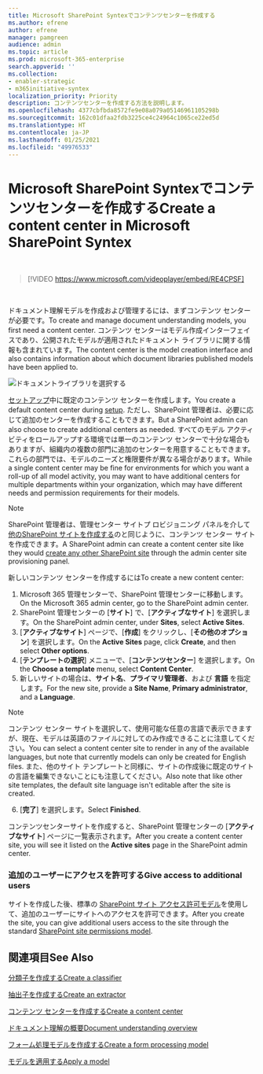 ```yaml
---
title: Microsoft SharePoint Syntexでコンテンツセンターを作成する
ms.author: efrene
author: efrene
manager: pamgreen
audience: admin
ms.topic: article
ms.prod: microsoft-365-enterprise
search.appverid: ''
ms.collection:
- enabler-strategic
- m365initiative-syntex
localization_priority: Priority
description: コンテンツセンターを作成する方法を説明します。
ms.openlocfilehash: 4377cbfbda8572fe9e08a079a05146961105298b
ms.sourcegitcommit: 162c01dfaa2fdb3225ce4c24964c1065ce22ed5d
ms.translationtype: HT
ms.contentlocale: ja-JP
ms.lasthandoff: 01/25/2021
ms.locfileid: "49976533"
---
```

# <a name="create-a-content-center-in-microsoft-sharepoint-syntex"></a><span data-ttu-id="f63c7-103">Microsoft SharePoint Syntexでコンテンツセンターを作成する</span><span class="sxs-lookup"><span data-stu-id="f63c7-103">Create a content center in Microsoft SharePoint Syntex</span></span>


</br>

> [!VIDEO https://www.microsoft.com/videoplayer/embed/RE4CPSF]

</br>

<span data-ttu-id="f63c7-104">ドキュメント理解モデルを作成および管理するには、まずコンテンツ センターが必要です。</span><span class="sxs-lookup"><span data-stu-id="f63c7-104">To create and manage document understanding models, you first need a content center.</span></span> <span data-ttu-id="f63c7-105">コンテンツ センターはモデル作成インターフェイスであり、公開されたモデルが適用されたドキュメント ライブラリに関する情報も含まれています。</span><span class="sxs-lookup"><span data-stu-id="f63c7-105">The content center is the model creation interface and also contains information about which document libraries published models have been applied to.</span></span></br>

   ![ドキュメントライブラリを選択する](../media/content-understanding/content-center-page.png)</br>

<span data-ttu-id="f63c7-107">[セットアップ](set-up-content-understanding.md)中に既定のコンテンツ センターを作成します。</span><span class="sxs-lookup"><span data-stu-id="f63c7-107">You create a default content center during [setup](set-up-content-understanding.md).</span></span> <span data-ttu-id="f63c7-108">ただし、SharePoint 管理者は、必要に応じて追加のセンターを作成することもできます。</span><span class="sxs-lookup"><span data-stu-id="f63c7-108">But a SharePoint admin can also choose to create additional centers as needed.</span></span> <span data-ttu-id="f63c7-109">すべてのモデル アクティビティをロールアップする環境では単一のコンテンツ センターで十分な場合もありますが、組織内の複数の部門に追加のセンターを用意することもできます。これらの部門では、モデルのニーズと権限要件が異なる場合があります。</span><span class="sxs-lookup"><span data-stu-id="f63c7-109">While a single content center may be fine for environments for which you want a roll-up of all model activity, you may want to have additional centers for multiple departments within your organization, which may have different needs and permission requirements for their models.</span></span>

> [!NOTE]
> <span data-ttu-id="f63c7-110">SharePoint 管理者は、管理センター サイトプ ロビジョニング パネルを介して[他のSharePoint サイトを作成する](https://docs.microsoft.com/sharepoint/create-site-collection)のと同じように、コンテンツ センター サイトを作成できます。</span><span class="sxs-lookup"><span data-stu-id="f63c7-110">A SharePoint admin can create a content center site like they would [create any other SharePoint site](https://docs.microsoft.com/sharepoint/create-site-collection) through the admin center site provisioning panel.</span></span>

<span data-ttu-id="f63c7-111">新しいコンテンツ センターを作成するには</span><span class="sxs-lookup"><span data-stu-id="f63c7-111">To create a new content center:</span></span>

1. <span data-ttu-id="f63c7-112">Microsoft 365 管理センターで、SharePoint 管理センターに移動します。</span><span class="sxs-lookup"><span data-stu-id="f63c7-112">On the Microsoft 365 admin center, go to the SharePoint admin center.</span></span>
2. <span data-ttu-id="f63c7-113">SharePoint 管理センターの [**サイト**] で、[**アクティブなサイト**] を選択します。</span><span class="sxs-lookup"><span data-stu-id="f63c7-113">On the SharePoint admin center, under **Sites**, select **Active Sites**.</span></span>
3. <span data-ttu-id="f63c7-114">[**アクティブなサイト**] ページで、[**作成**] をクリックし、[**その他のオプション**] を選択します。</span><span class="sxs-lookup"><span data-stu-id="f63c7-114">On the **Active Sites** page, click **Create**, and then select **Other options**.</span></span>
4. <span data-ttu-id="f63c7-115">[**テンプレートの選択**] メニューで、[**コンテンツセンター**] を選択します。</span><span class="sxs-lookup"><span data-stu-id="f63c7-115">On the **Choose a template** menu, select **Content Center**.</span></span>
5. <span data-ttu-id="f63c7-116">新しいサイトの場合は、**サイト名**、**プライマリ管理者**、および **言語** を指定します。</span><span class="sxs-lookup"><span data-stu-id="f63c7-116">For the new site, provide a **Site Name**, **Primary administrator**, and a **Language**.</span></span></br>

> [!NOTE] 
> <span data-ttu-id="f63c7-117">コンテンツ センター サイトを選択して、使用可能な任意の言語で表示できますが、現在、モデルは英語のファイルに対してのみ作成できることに注意してください。</span><span class="sxs-lookup"><span data-stu-id="f63c7-117">You can select a content center site to render in any of the available languages, but note that currently models can only be created for English files.</span></span> <span data-ttu-id="f63c7-118">また、他のサイト テンプレートと同様に、サイトの作成後に既定のサイトの言語を編集できないことにも注意してください。</span><span class="sxs-lookup"><span data-stu-id="f63c7-118">Also note that like other site templates, the default site language isn't editable after the site is created.</span></span></br>

6. <span data-ttu-id="f63c7-119">[**完了**] を選択します。</span><span class="sxs-lookup"><span data-stu-id="f63c7-119">Select **Finished**.</span></span>
 
<span data-ttu-id="f63c7-120">コンテンツセンターサイトを作成すると、SharePoint 管理センターの [**アクティブなサイト**] ページに一覧表示されます。</span><span class="sxs-lookup"><span data-stu-id="f63c7-120">After you create a content center site, you will see it listed on the **Active sites** page in the SharePoint admin center.</span></span> 

### <a name="give-access-to-additional-users"></a><span data-ttu-id="f63c7-121">追加のユーザーにアクセスを許可する</span><span class="sxs-lookup"><span data-stu-id="f63c7-121">Give access to additional users</span></span>
 
<span data-ttu-id="f63c7-122">サイトを作成した後、標準の [SharePoint サイト アクセス許可モデル](https://docs.microsoft.com/sharepoint/modern-experience-sharing-permissions)を使用して、追加のユーザーにサイトへのアクセスを許可できます。</span><span class="sxs-lookup"><span data-stu-id="f63c7-122">After you create the site, you can give additional users access to the site through the standard [SharePoint site permissions model](https://docs.microsoft.com/sharepoint/modern-experience-sharing-permissions).</span></span>

## <a name="see-also"></a><span data-ttu-id="f63c7-123">関連項目</span><span class="sxs-lookup"><span data-stu-id="f63c7-123">See Also</span></span>
[<span data-ttu-id="f63c7-124">分類子を作成する</span><span class="sxs-lookup"><span data-stu-id="f63c7-124">Create a classifier</span></span>](create-a-classifier.md)

[<span data-ttu-id="f63c7-125">抽出子を作成する</span><span class="sxs-lookup"><span data-stu-id="f63c7-125">Create an extractor</span></span>](create-an-extractor.md)

[<span data-ttu-id="f63c7-126">コンテンツ センターを作成する</span><span class="sxs-lookup"><span data-stu-id="f63c7-126">Create a content center</span></span>](create-a-content-center.md)

[<span data-ttu-id="f63c7-127">ドキュメント理解の概要</span><span class="sxs-lookup"><span data-stu-id="f63c7-127">Document understanding overview</span></span>](document-understanding-overview.md)

[<span data-ttu-id="f63c7-128">フォーム処理モデルを作成する</span><span class="sxs-lookup"><span data-stu-id="f63c7-128">Create a form processing model</span></span>](create-a-form-processing-model.md)

[<span data-ttu-id="f63c7-129">モデルを適用する</span><span class="sxs-lookup"><span data-stu-id="f63c7-129">Apply a model</span></span>](apply-a-model.md)    
